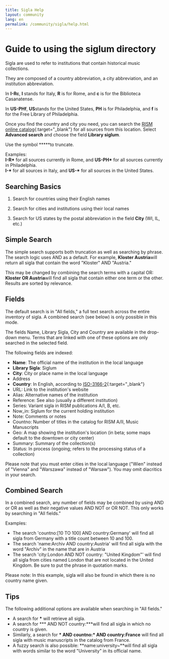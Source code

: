 ```yaml
---
title: Sigla Help
layout: community
lang: en
permalink: /community/sigla/help.html
---
```


# Guide to using the siglum directory

Sigla are used to refer to institutions that contain historical music collections.

They are composed of a country abbreviation, a city abbreviation, and an institution abbreviation.

In **I-Rc**, **I** stands for Italy, **R** is for Rome, and **c** is for the Biblioteca Casanatense.

In **US-PHf**, **US**stands for the United States, **PH** is for Philadelphia, and **f** is for the Free Library of Philadelphia.

Once you find the country and city you need, you can search the [RISM online catalog](http://opac.rism.info/){:target="_blank"} for all sources from this location. Select **Advanced search** and choose the field **Library siglum**.

Use the symbol **\***to truncate.

Examples:\
**I-R\*** for all sources currently in Rome, and **US-PH\*** for all sources currently in Philadelphia.\
**I-\*** for all sources in Italy, and **US-\*** for all sources in the United States.

## Searching Basics

1. Search for countries using their English names

2. Search for cities and institutions using their local names

3. Search for US states by the postal abbreviation in the field **City** (WI, IL, etc.)

## Simple Search

The simple search supports both truncation as well as searching by phrase. The search logic uses AND as a default. For example, **Kloster Austria**will return all sigla that contain the word "Kloster" AND "Austria."

This may be changed by combining the search terms with a capital OR: **Kloster OR Austria**will find all sigla that contain either one term or the other. Results are sorted by relevance.

## Fields

The default search is in "All fields," a full text search across the entire inventory of sigla. A combined search (see below) is only possible in this mode.

The fields Name, Library Sigla, City and Country are available in the drop-down menu. Terms that are linked with one of these options are only searched in the selected field.

The following fields are indexed:

* **Name**: The official name of the institution in the local language
* **Library Sigla**: Siglum
* **City**: City or place name in the local language
* Address
* **Country**: In English, according to [ISO-3166-2](https://www.iso.org/obp/ui/#search){:target="_blank"}
* URL: Link to the institution's website
* Alias: Alternative names of the institution
* Reference: See also (usually a different institution)
* Series: Variant sigla in RISM publications A/I, B, etc.
* Now_in: Siglum for the current holding institution
* Note: Comments or notes
* Countno: Number of titles in the catalog for RISM A/II, Music Manuscripts
* Geo: A map showing the institution's location (in beta; some maps default to the downtown or city center)
* Summary: Summary of the collection(s)
* Status: In process (ongoing; refers to the processing status of a collection)

Please note that you must enter cities in the local language ("Wien" instead of "Vienna" and "Warszawa" instead of "Warsaw"). You may omit diacritics in your search.

## Combined Search

In a combined search, any number of fields may be combined by using AND or OR as well as their negative values AND NOT or OR NOT. This only works by searching in "All fields."

Examples:

* The search 'countno:[10 TO 100] AND country:Germany' will find all sigla from Germany with a title count between 10 and 100.
* The search 'name:Archiv AND country:Austria' will find all sigla with the word "Archiv" in the name that are in Austria
* The search 'city:London AND NOT country: "United Kingdom"' will find all sigla from cities named London that are not located in the United Kingdom. Be sure to put the phrase in quotation marks.

Please note: In this example, sigla will also be found in which there is no country name given.

## Tips

The following additional options are available when searching in "All fields."

* A search for **\*** will retrieve all sigla.
* A search for **\* AND NOT country:***will find all sigla in which no country is given.
* Similarly, a search for **\* AND countno:\* AND country:France** will find all sigla with music manuscripts in the catalog from France.
* A fuzzy search is also possible: **name:university~**will find all sigla with words similar to the word "University" in its official name.